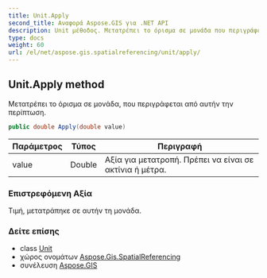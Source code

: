 ```yaml
---
title: Unit.Apply
second_title: Αναφορά Aspose.GIS για .NET API
description: Unit μέθοδος. Μετατρέπει το όρισμα σε μονάδα που περιγράφεται από αυτήν την περίπτωση.
type: docs
weight: 60
url: /el/net/aspose.gis.spatialreferencing/unit/apply/
---
```

## Unit.Apply method

Μετατρέπει το όρισμα σε μονάδα, που περιγράφεται από αυτήν την περίπτωση.

```csharp
public double Apply(double value)
```

| Παράμετρος | Τύπος | Περιγραφή |
| --- | --- | --- |
| value | Double | Αξία για μετατροπή. Πρέπει να είναι σε ακτίνια ή μέτρα. |

### Επιστρεφόμενη Αξία

Τιμή, μετατράπηκε σε αυτήν τη μονάδα.

### Δείτε επίσης

* class [Unit](../)
* χώρος ονομάτων [Aspose.Gis.SpatialReferencing](../../unit/)
* συνέλευση [Aspose.GIS](../../../)


